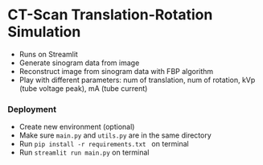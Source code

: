 # CT-Scan Translation-Rotation Simulation
- Runs on Streamlit
- Generate sinogram data from image
- Reconstruct image from sinogram data with FBP algorithm
- Play with different parameters: num of translation, num of rotation, kVp (tube voltage peak), mA (tube current)

### Deployment
- Create new environment (optional)
- Make sure ```main.py``` and ```utils.py``` are in the same directory
- Run ```pip install -r requirements.txt ``` on terminal
- Run ```streamlit run main.py``` on terminal
